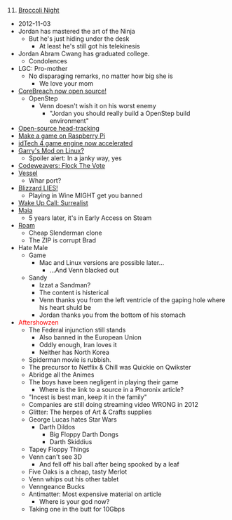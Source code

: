 11. [Broccoli Night](https://linuxgamecast.com/2012/11/linuxgamecast-weekly-ep11-broccoli-night/)
   * 2012-11-03
   * Jordan has mastered the art of the Ninja
      * But he's just hiding under the desk
         * At least he's still got his telekinesis
   * Jordan Abram Cwang has graduated college.
      * Condolences
   * LGC: Pro-mother
      * No disparaging remarks, no matter how big she is
        * We love your mom
   * [CoreBreach now open source!](http://www.gamingonlinux.com/index.php?threads/corebreach-now-open-source.1125/)
      * OpenStep
         * Venn doesn't wish it on his worst enemy
            * "Jordan you should really build a OpenStep build environment"
   * [Open-source head-tracking](https://freegamer.blogspot.com/2012/10/open-source-head-tracking.html)
   * [Make a game on Raspberry Pi](http://www.linuxuser.co.uk/tutorials/make-a-game-on-raspberry-pi)
   * [idTech 4 game engine now accelerated](http://www.vectorfabrics.com/blog/item/vector_fabrics_accelerates_idtech_4_game_engine)
   * [Garry's Mod on Linux?](http://garry.tv/post/34644386248/any-plans-for-porting-gm-to-linux)
     * Spoiler alert: In a janky way, yes
   * [Codeweavers: Flock The Vote](http://flock.codeweavers.com/)
   * [Vessel](https://www.reddit.com/r/linux_gaming/comments/12f3qa/so_where_is_vessel_for_nix_humble_bundle)
     * Whar port?
   * [Blizzard LIES!](http://www.cinemablend.com/games/Blizzard-Caught-Lie-Support-Says-They-Didn-t-Test-Diablo-3-Linux-Exploits-48696.html)
     * Playing in Wine MIGHT get you banned
   * [Wake Up Call: Surrealist](https://linuxgamecast.com/2012/10/wake-up-call-surrealist/)
   * [Maia](https://www.kickstarter.com/projects/1438429768/maia)
     * 5 years later, it's in Early Access on Steam
   * [Roam](https://sourceforge.net/projects/roam12/)
     * Cheap Slenderman clone
     * The ZIP is corrupt Brad
   * Hate Male
     * Game
       * Mac and Linux versions are possible later...
         * ...And Venn blacked out
     * Sandy
       * Izzat a Sandman?
       * The content is histerical
       * Venn thanks you from the left ventricle of the gaping hole where his heart shuld be
       * Jordan thanks you from the bottom of his stomach
   * <span style="color:red">Aftershowzen</span>
     * The Federal injunction still stands
       * Also banned in the European Union
       * Oddly enough, Iran loves it
       * Neither has North Korea
     * Spiderman movie is rubbish.
     * The precursor to Netflix & Chill was Quickie on Qwikster
     * Abridge all the Animes
     * The boys have been negligent in playing their game
       * Where is the link to a source in a Phoronix article?
     * "Incest is best man, keep it in the family"
     * Companies are still doing streaming video WRONG in 2012
     * Glitter: The herpes of Art & Crafts supplies
     * George Lucas hates Star Wars
       * Darth Dildos
         * Big Floppy Darth Dongs
         * Darth Skiddius
     * Tapey Floppy Things
     * Venn can't see 3D
       * And fell off his ball after being spooked by a leaf
     * Five Oaks is a cheap, tasty Merlot
     * Venn whips out his other tablet
     * Venngeance Bucks
     * Antimatter: Most expensive material on article
       * Where is your god now?
     * Taking one in the butt for 10Gbps
